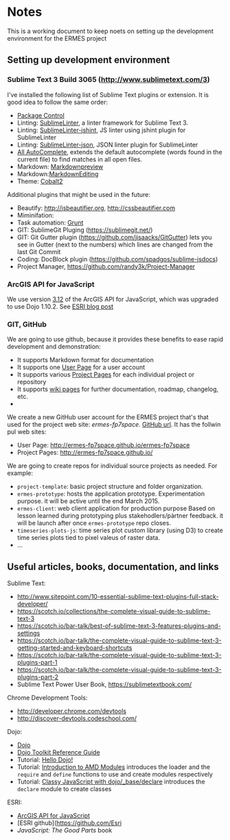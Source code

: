 # Notes

This is a working document to keep noets on setting up the development environment for the ERMES project

## Setting up development environment

### Sublime Text 3 Build 3065 (http://www.sublimetext.com/3)

I've installed the following list of Sublime Text plugins or extension. It is good idea to follow the same order:
* [Package Control](https://packagecontrol.io/installation)
* Linting: [SublimeLinter](http://www.sublimeLinter.com),  a linter framework for Sublime Text 3.
* Linting: [SublimeLinter-jshint](https://github.com/SublimeLinter/SublimeLinter-jshint), JS linter using jshint plugin for SublimeLinter
* Linting: [SublimeLinter-json](https://github.com/SublimeLinter/SublimeLinter-json), JSON linter plugin for SublimeLinter
* [All AutoComplete](https://github.com/alienhard/SublimeAllAutocomplete), extends the default autocomplete (words found in the current file) to find matches in all open files.
* Markdown: [Markdownpreview](https://github.com/revolunet/sublimetext-markdown-preview)
* Markdown:[MarkdownEditing](https://github.com/SublimeText-Markdown/MarkdownEditing)
* Theme: [Cobalt2](https://github.com/wesbos/cobalt2)
    
Additional plugins that might be used in the future:     
* Beautify: http://jsbeautifier.org, http://cssbeautifier.com
* Miminifation:
* Task automation: [Grunt](http://gruntjs.com)
* GIT: SublimeGit Pluging (https://sublimegit.net/)
* GIT: Git Gutter plugin (https://github.com/jisaacks/GitGutter) lets you see in Gutter (next to the numbers) which lines are changed from the last Git Commit
* Coding: DocBlock plugin (https://github.com/spadgos/sublime-jsdocs)
* Project Manager, https://github.com/randy3k/Project-Manager

### ArcGIS API for JavaScript

We use version [3.12](http://js.arcgis.com/3.12) of the ArcGIS API for JavaScript, which was upgraded to use Dojo 1.10.2. See [ESRI blog post](http://blogs.esri.com/esri/arcgis/2014/12/18/arcgis-api-for-javascript-version-3-12-released/)

### GIT, GitHub
 We are going to use github, because it provides these benefits to ease rapid development and demonstration:
 * It supports Markdown format for documentation
 * It supports one [User Page](https://help.github.com/articles/user-organization-and-project-pages/#user--organization-pages) for a user account 
 * It supports various [Project Pages](https://help.github.com/articles/user-organization-and-project-pages/#project-pages) for each individual project or repository
 * It supports [wiki pages](https://github.com/ermes-fp7space/ermes-fp7space/wiki) for further documentation, roadmap, changelog, etc. 
 * 
 
We create a new GitHub user account for the ERMES project that's that used for the project web site: *ermes-fp7space*. [GitHub url](https://github.com/ermes-fp7space). It has the follwin pul web sites:
* User Page: http://ermes-fp7space.github.io/ermes-fp7space
* Project Pages: http://ermes-fp7space.github.io/<project-name>

We are going to create repos for individual source projects as needed. For example:
* `project-template`: basic project structure and folder organization. 
* `ermes-prototype`: hosts the application prototype. Experimentation purpose. it will be active until the end March 2015.
* `ermes-client`: web client application for production purpose Based on lesson learned during prototyping plus stakehodlers/pàrtner feedback. it will be launch after once `ermes-prototype` repo closes. 
* `timeseries-plots-js`: time series plot custom library (using D3) to create time series plots tied to pixel valeus of raster data. 
* ...

## Useful articles, books, documentation, and links

Sublime Text:
* http://www.sitepoint.com/10-essential-sublime-text-plugins-full-stack-developer/
* https://scotch.io/collections/the-complete-visual-guide-to-sublime-text-3
* https://scotch.io/bar-talk/best-of-sublime-text-3-features-plugins-and-settings
* https://scotch.io/bar-talk/the-complete-visual-guide-to-sublime-text-3-getting-started-and-keyboard-shortcuts
* https://scotch.io/bar-talk/the-complete-visual-guide-to-sublime-text-3-plugins-part-1
* https://scotch.io/bar-talk/the-complete-visual-guide-to-sublime-text-3-plugins-part-2
* Sublime Text Power User Book, https://sublimetextbook.com/

Chrome Development Tools:
* http://developer.chrome.com/devtools
* http://discover-devtools.codeschool.com/

Dojo:
* [Dojo](http://dojotoolkit.org/)
* [Dojo Toolkit Reference Guide](http://dojotoolkit.org/reference-guide/1.10/)
* Tutorial: [Hello Dojo!](http://dojotoolkit.org/documentation/tutorials/1.10/hello_dojo/)
* Tutorial: [Introduction to AMD Modules](http://dojotoolkit.org/documentation/tutorials/1.9/modules/) introduces the loader and the `require` and `define` functions to use and create modules respectively
* Tutorial: [Classy JavaScript with dojo/_base/declare](http://dojotoolkit.org/documentation/tutorials/1.10/declare/) introduces the `declare` module to create classes 

ESRI:
* [ArcGIS API for JavaScript](https://developers.arcgis.com/javascript/)
* [ESRI github](https://github.com/Esri
* *JavaScript: The Good Parts* book